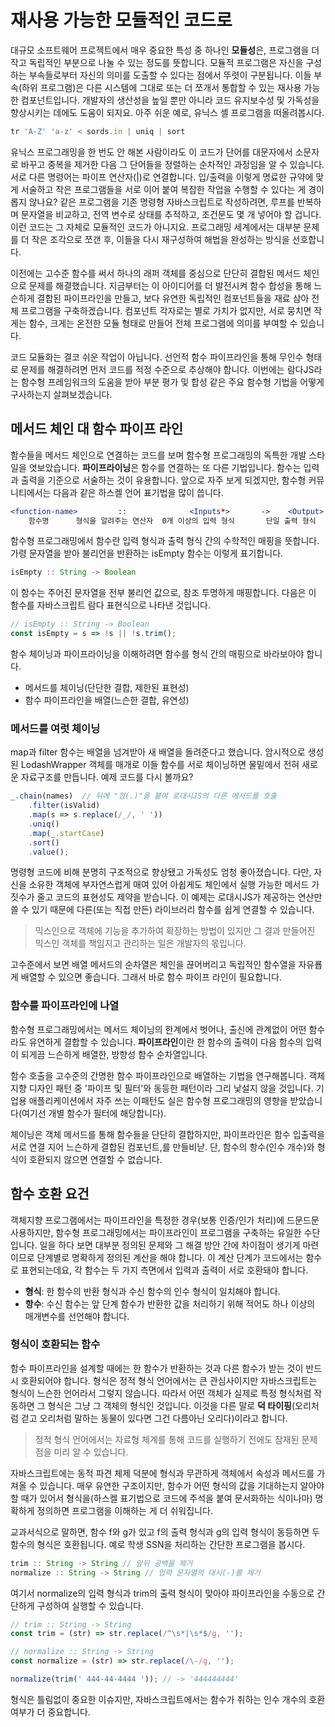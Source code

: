 # 재사용 가능한 모듈적인 코드로

대규모 소프트웨어 프로젝트에서 매우 중요한 특성 중 하나인 **모듈성**은, 프로그램을 더 작고 독립적인 부분으로 나눌 수 있는 정도를 뜻합니다. 모듈적 프로그램은 자신을 구성하는 부속들로부터 자신의 의미를 도출할 수 있다는 점에서 뚜렷이 구분됩니다. 이들 부속(하위 프로그램)은 다른 시스템에 그대로 또는 더 쪼개서 통합할 수 있는 재사용 가능한 컴포넌트입니다. 개발자의 생산성을 높일 뿐만 아니라 코드 유지보수성 및 가독성을 향상시키는 데에도 도움이 되지요. 아주 쉬운 예로, 유닉스 셸 프로그램을 떠올려봅시다. 

```jsx
tr 'A-Z' 'a-z' < sords.in | uniq | sort
```

유닉스 프로그래밍을 한 번도 안 해본 사람이라도 이 코드가 단어를 대문자에서 소문자로 바꾸고 중복을 제거한 다음 그 단어들을 정렬하는 순차적인 과정임을 알 수 있습니다. 서로 다른 명령어는 파이프 연산자(|)로 연결합니다. 입/출력을 이렇게 명료한 규약에 맞게 서술하고 작은 프로그램들을 서로 이어 붙여 복잡한 작업을 수행할 수 있다는 게 경이롭지 않나요? 같은 프로그램을 기존 명령형 자바스크립트로 작성하려면, 루프를 반복하며 문자열을 비교하고, 전역 변수로 상태를 추적하고, 조건문도 몇 개 넣어야 할 겁니다. 이런 코드는 그 자체로 모듈적인 코드가 아니지요. 프로그래밍 세계에서는 대부분 문제를 더 작은 조각으로 쪼갠 후, 이들을 다시 재구성하여 해법을 완성하는 방식을 선호합니다. 

이전에는 고수준 함수를 써서 하나의 래퍼 객체를 중심으로 단단히 결합된 메서드 체인으로 문제를 해결했습니다. 지금부터는 이 아이디어를 더 발전시켜 함수 합성을 통해 느슨하게 결합된 파이프라인을 만들고, 보다 유연한 독립적인 컴포넌트들을 재료 삼아 전체 프로그램을 구축하겠습니다. 컴포넌트 각자로는 별로 가치가 없지만, 서로 뭉치면 작게는 함수, 크게는 온전한 모듈 형태로 만들어 전체 프로그램에 의미를 부여할 수 있습니다. 

코드 모듈화는 결코 쉬운 작업이 아닙니다. 선언적 함수 파이프라인을 통해 무인수 형태로 문제를 해결하려면 먼저 코드를 적정 수준으로 추상해야 합니다. 이번에는 람다JS라는 함수형 프레임워크의 도움을 받아 부분 평가 및 합성 같은 주요 함수형 기법을 어떻게 구사하는지 살펴보겠습니다. 

## 메서드 체인 대 함수 파이프 라인

함수들을 메서드 체인으로 연결하는 코드를 보며 함수형 프로그래밍의 독특한 개발 스타일을 엿보았습니다. **파이프라이닝**은 함수를 연결하는 또 다른 기법입니다. 함수는 입력과 출력을 기준으로 서술하는 것이 유용합니다. 앞으로 자주 보게 되겠지만, 함수형 커뮤니티에서는 다음과 같은 하스켈 언어 표기법을 많이 씁니다.

```jsx
<function-name>         ::              <Inputs*>       ->    <Output>
    함수명      형식을 알려주는 연산자  0개 이상의 입력 형식       단일 출력 형식
```

함수형 프로그래밍에서 함수란 입력 형식과 출력 형식 간의 수학적인 매핑을 뜻합니다. 가령 문자열을 받아 불리언을 반환하는 isEmpty 함수는 이렇게 표기합니다. 

```jsx
isEmpty :: String -> Boolean
```

이 함수는 주어진 문자열을 전부 불리언 값으로, 참조 투명하게 매핑합니다. 다음은 이 함수를 자바스크립트 람다 표현식으로 나타낸 것입니다. 

```jsx
// isEmpty :: String -> Boolean
const isEmpty = s => !s || !s.trim();
```

함수 체이닝과 파이프라이닝을 이해하려면 함수를 형식 간의 매핑으로 바라보아야 합니다.

+ 메서드를 체이닝(단단한 결합, 제한된 표현성)
+ 함수 파이프라인을 배열(느슨한 결합, 유연성)

### 메서드를 여럿 체이닝

map과 filter 함수는 배열을 넘겨받아 새 배열을 돌려준다고 했습니다. 암시적으로 생성된 LodashWrapper 객체를 매개로 이들 함수를 서로 체이닝하면 물밑에서 전혀 새로운 자료구조를 만듭니다. 예제 코드를 다시 볼까요?

```jsx
_.chain(names)	// 뒤에 "점(.)"을 붙여 로대시JS의 다른 메서드를 호출
	.filter(isValid)
	.map(s => s.replace(/_/, ' '))
	.uniq()
	.map(_.startCase)
	.sort()
	.value();
```

명령형 코드에 비해 분명히 구조적으로 향상됐고 가독성도 엄청 좋아졌습니다. 다만, 자신을 소유한 객체에 부자연스럽게 매여 있어 아쉽게도 체인에서 실행 가능한 메서드 가짓수가 줄고 코드의 표현성도 제약을 받습니다. 이 예제는 로대시JS가 제공하는 연산만 쓸 수 있기 때문에 다른(또는 직접 만든) 라이브러리 함수를 쉽게 연결할 수 있습니다. 

> 믹스인으로 객체에 기능을 추가하여 확장하는 방법이 있지만 그 결과 만들어진 믹스인 객체를 책임지고 관리하는 일은 개발자의 몫입니다. 

고수준에서 보면 배열 메서드의 순차열은 체인을 끊어버리고 독립적인 함수열을 자유룝게 배열할 수 있으면 좋습니다. 그래서 바로 함수 파이프 라인이 필요합니다. 

### 함수를 파이프라인에 나열

함수형 프로그래밍에서는 메서드 체이닝의 한계에서 벗어나, 출신에 관계없이 어떤 함수라도 유연하게 결합할 수 있습니다. **파이프라인**이란 한 함수의 출력이 다음 함수의 입력이 되게끔 느슨하게 배열한, 방향성 함수 순차열입니다. 

함수 호출을 고수준의 간명한 함수 파이프라인으로 배열하는 기법을 연구해봅니다. 객체지향 디자인 패턴 중 '파이프 및 필터'와 동등한 패턴이라 그리 낯설지 않을 것입니다. 기업용 애플리케이션에서 자주 쓰는 이패턴도 실은 함수형 프로그래밍의 영향을 받았습니다(여기선 개별 함수가 필터에 해당합니다).

체이닝은 객체 메서드를 통해 함수들을 단단히 결합하지만, 파이프라인은 함수 입출력을 서로 연결 지어 느슨하게 결합된 컴포넌트,를 만들비낟. 단, 함수의 항수(인수 개수)와 형식이 호환되지 않으면 연결할 수 없습니다.

## 함수 호환 요건

객체지향 프로그램에서는 파이프라인을 특정한 경우(보통 인증/인가 처리)에 드문드문 사용하지만, 함수형 프로그래밍에서는 파이프라인이 프로그램을 구축하는 유일한 수단입니다. 일을 하다 보면 대부분 정의된 문제와 그 해결 방안 간에 차이점이 생기게 마련이므로 단계별로 명확하게 정의된 계산을 해야 합니다. 이 계산 단계가 코드에서는 함수로 표현되는데요, 각 함수는 두 가지 측면에서 입력과 출력이 서로 호환돼야 합니다. 

+ **형식**: 한 함수의 반환 형식과 수신 함수의 인수 형식이 일치해야 합니다.
+ **항수**: 수신 함수는 앞 단계 함수가 반환한 값을 처리하기 위해 적어도 하나 이상의 매개변수를 선언해야 합니다.

### 형식이 호환되는 함수

함수 파이프라인을 설계할 때에는 한 함수가 반환하는 것과 다른 함수가 받는 것이 반드시 호환되어야 합니다. 형식은 정적 형식 언어에서는 큰 관심사이지만 자바스크립트는 형식이 느슨한 언어라서 그렇지 않습니다. 따라서 어떤 객체가 실제로 특정 형식처럼 작동하면 그 형식은 그냥 그 객체의 형식인 것입니다. 이것을 다른 말로 **덕 타이핑**(오리처럼 걷고 오리처럼 말하는 동물이 있다면 그건 다름아닌 오리다)이라고 합니다. 

> 정적 형식 언어에서는 자료형 체계를 통해 코드를 실행하기 전에도 잠재된 문제점을 미리 알 수 있습니다. 

자바스크립트에는 동적 파견 체제 덕분에 형식과 무관하게 객체에서 속성과 메서드를 가져올 수 있습니다. 매우 유연한 구조이지만, 함수가 어떤 형식의 값을 기대하는지 알아야 할 때가 있어서 형식을(하스켈 표기법으로 코드에 주석을 붙여 문서화하는 식이나마) 명확하게 정의하면 프로그램을 이해하는 게 더 쉬워집니다. 

교과서식으로 말하면, 함수 f와 g가 있고 f의 출력 형식과 g의 입력 형식이 동등하면 두 함수의 형식은 호환됩니다. 예로 학생 SSN을 처리하는 간단한 프로그램을 봅시다. 

```jsx
trim :: String -> String // 앞뒤 공백을 제거
normalize :: String -> String // 입력 문자열의 대시(-)를 제거
```

여기서 normalize의 입력 형식과 trim의 출력 형식이 맞아야 파이프라인을 수동으로 간단하게 구성하여 실행할 수 있습니다. 

```jsx
// trim :: String -> String
const trim = (str) => str.replace(/^\s*|\s*$/g, '');

// normalize :: String -> String
const normalize = (str) => str.replace(/\-/g, '');

normalize(trim(' 444-44-4444 ')); // -> '444444444'
```

형식은 틀림없이 중요한 이슈지만, 자바스크립트에서는 함수가 취하는 인수 개수의 호환 여부가 더 중요합니다. 